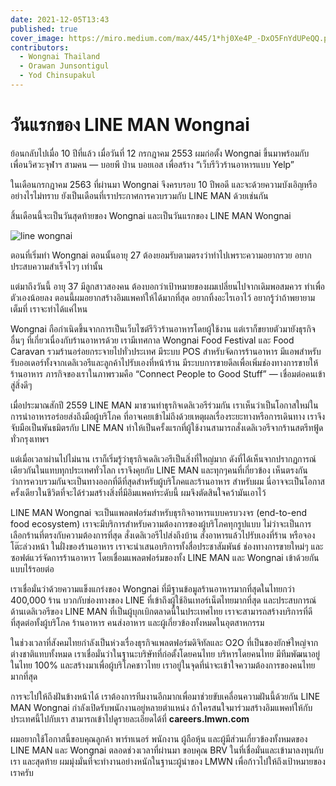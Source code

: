 ```yaml
---
date: 2021-12-05T13:43
published: true
cover_image: https://miro.medium.com/max/445/1*hj0Xe4P_-DxO5FnYdUPeQQ.png
contributors:
  - Wongnai Thailand
  - Orawan Junsontigul
  - Yod Chinsupakul
---
```


# วันแรกของ LINE MAN Wongnai

ย้อนกลับไปเมื่อ 10 ปีที่แล้ว เมื่อวันที่ 12 กรกฎาคม 2553 ผมก่อตั้ง Wongnai ขึ้นมาพร้อมกับเพื่อนวิศวะจุฬาฯ สามคน — บอยพี ป่าน บอยเอส เพื่อสร้าง “เว็บรีวิวร้านอาหารแบบ Yelp”

ในเดือนกรกฎาคม 2563 ที่ผ่านมา Wongnai จึงครบรอบ 10 ปีพอดี และจะด้วยความบังเอิญหรืออย่างไรไม่ทราบ ยังเป็นเดือนที่เราประกาศการควบรวมกับ LINE MAN ด้วยเช่นกัน

สิ้นเดือนนี้จะเป็นวันสุดท้ายของ Wongnai และเป็นวันแรกของ LINE MAN Wongnai

![line wongnai](https://miro.medium.com/max/445/1*hj0Xe4P_-DxO5FnYdUPeQQ.png)

ตอนที่เริ่มทำ Wongnai ตอนนั้นอายุ 27 ต้องยอมรับตามตรงว่าทำไปเพราะความอยากรวย อยากประสบความสำเร็จไวๆ เท่านั้น

แต่มาถึงวันนี้ อายุ 37 มีลูกสาวสองคน ต้องบอกว่าเป้าหมายของผมเปลี่ยนไปจากเดิมพอสมควร ทำเพื่อตัวเองน้อยลง ตอนนี้ผมอยากสร้างอิมแพคท์ให้ได้มากที่สุด อยากทิ้งอะไรเอาไว้ อยากรู้ว่าถ้าพยายามเต็มที่ เราจะทำได้แค่ไหน

Wongnai ถือกำเนิดขึ้นจากการเป็นเว็บไซต์รีวิวร้านอาหารโดยผู้ใช้งาน แต่เราก็ขยายตัวมายังธุรกิจอื่นๆ ที่เกี่ยวเนื่องกับร้านอาหารด้วย เรามีเทศกาล Wongnai Food Festival และ Food Caravan รวมร้านอร่อยกระจายไปทั่วประเทศ มีระบบ POS สำหรับจัดการร้านอาหาร มีแอพสำหรับรับออเดอร์ทั้งจากเดลิเวอรีและลูกค้าไปรับเองที่หน้าร้าน มีระบบการขายดีลเพื่อเพิ่มช่องทางการขายให้ร้านอาหาร ภารกิจของเราในภาพรวมคือ “Connect People to Good Stuff” — เชื่อมต่อคนเข้าสู่สิ่งดีๆ

เมื่อประมาณสักปี 2559 LINE MAN มาชวนทำธุรกิจเดลิเวอรีร่วมกัน เราเห็นว่าเป็นโอกาสใหม่ในการนำอาหารอร่อยส่งถึงมือผู้บริโภค ที่อาจเคยเข้าไม่ถึงด้วยเหตุผลเรื่องระยะทางหรือการเดินทาง เราจึงจับมือเป็นพันธมิตรกับ LINE MAN ทำให้เป็นครั้งแรกที่ผู้ใช้งานสามารถสั่งเดลิเวอรีจากร้านสตรีทฟู้ดทั่วกรุงเทพฯ

แต่เมื่อเวลาผ่านไปไม่นาน เราก็เริ่มรู้ว่าธุรกิจเดลิเวอรีเป็นสิ่งที่ใหญ่มาก ดังที่ได้เห็นจากปรากฏการณ์เดียวกันในแทบทุกประเทศทั่วโลก เราจึงคุยกับ LINE MAN และทุกๆคนที่เกี่ยวข้อง เห็นตรงกันว่าการควบรวมกันจะเป็นทางออกที่ดีที่สุดสำหรับผู้บริโภคและร้านอาหาร สำหรับผม นี่อาจจะเป็นโอกาสครั้งเดียวในชีวิตที่จะได้ร่วมสร้างสิ่งที่มีอิมแพคท์ระดับนี้ ผมจึงตัดสินใจคว้ามันเอาไว้

LINE MAN Wongnai จะเป็นแพลตฟอร์มสำหรับธุรกิจอาหารแบบครบวงจร (end-to-end food ecosystem) เราจะมีบริการสำหรับความต้องการของผู้บริโภคทุกรูปแบบ ไม่ว่าจะเป็นการเลือกร้านที่ตรงกับความต้องการที่สุด สั่งเดลิเวอรีไปส่งถึงบ้าน สั่งอาหารแล้วไปรับเองที่ร้าน หรือจองโต๊ะล่วงหน้า ในฝั่งของร้านอาหาร เราจะนำเสนอบริการทั้งสื่อประชาสัมพันธ์ ช่องทางการขายใหม่ๆ และซอฟต์แวร์จัดการร้านอาหาร โดยเชื่อมแพลตฟอร์มของทั้ง LINE MAN และ Wongnai เข้าด้วยกันแบบไร้รอยต่อ

เราเชื่อมั่นว่าด้วยความแข็งแกร่งของ Wongnai ที่มีฐานข้อมูลร้านอาหารมากที่สุดในไทยกว่า 400,000 ร้าน บวกกับช่องทางของ LINE ที่เข้าถึงผู้ใช้อินเทอร์เน็ตไทยมากที่สุด และประสบการณ์ด้านเดลิเวอรีของ LINE MAN ที่เป็นผู้บุกเบิกตลาดนี้ในประเทศไทย เราจะสามารถสร้างบริการที่ดีที่สุดต่อทั้งผู้บริโภค ร้านอาหาร คนส่งอาหาร และผู้เกี่ยวข้องทั้งหมดในอุตสาหกรรม

ในช่วงเวลาที่สังคมไทยกำลังเป็นห่วงเรื่องธุรกิจแพลตฟอร์มดิจิทัลและ O2O ที่เป็นของยักษ์ใหญ่จากต่างชาติแทบทั้งหมด เราเชื่อมั่นว่าในฐานะบริษัทที่ก่อตั้งโดยคนไทย บริหารโดยคนไทย มีทีมพัฒนาอยู่ในไทย 100% และสร้างมาเพื่อผู้บริโภคชาวไทย เราอยู่ในจุดที่น่าจะเข้าใจความต้องการของคนไทยมากที่สุด

การจะไปให้ถึงฝันข้างหน้าได้ เราต้องการทีมงานอีกมากเพื่อมาช่วยขับเคลื่อนความฝันนี้ด้วยกัน LINE MAN Wongnai กำลังเปิดรับพนักงานอยู่หลายตำแหน่ง ถ้าใครสนใจมาร่วมสร้างอิมแพคท์ให้กับประเทศนี้ไปกับเรา สามารถเข้าไปดูรายละเอียดได้ที่ **careers.lmwn.com**

ผมอยากใช้โอกาสนี้ขอบคุณลูกค้า พาร์ทเนอร์ พนักงาน ผู้ถือหุ้น และผู้มีส่วนเกี่ยวข้องทั้งหมดของ LINE MAN และ Wongnai ตลอดช่วงเวลาที่ผ่านมา ขอบคุณ BRV ในที่เชื่อมั่นและเข้ามาลงทุนกับเรา และสุดท้าย ผมมุ่งมั่นที่จะทำงานอย่างหนักในฐานะผู้นำของ LMWN เพื่อก้าวไปให้ถึงเป้าหมายของเราครับ